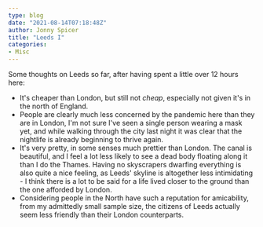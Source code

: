 ```yaml
---
type: blog
date: "2021-08-14T07:18:48Z"
author: Jonny Spicer
title: "Leeds I"
categories:
- Misc
---
```

Some thoughts on Leeds so far, after having spent a little over 12 hours here:

- It's cheaper than London, but still not *cheap*, especially not given it's in the north of England.
- People are clearly much less concerned by the pandemic here than they are in London, I'm not sure I've seen a single person wearing a mask yet, and while walking through the city last night it was clear that the nightlife is already beginning to thrive again.
- It's very pretty, in some senses much prettier than London. The canal is beautiful, and I feel a lot less likely to see a dead body floating along it than I do the Thames. Having no skyscrapers dwarfing everything is also quite a nice feeling, as Leeds' skyline is altogether less intimidating - I think there is
a lot to be said for a life lived closer to the ground than the one afforded by London.
- Considering people in the North have such a reputation for amicability, from my admittedly small sample size, the citizens of Leeds actually seem less friendly than their London counterparts.
